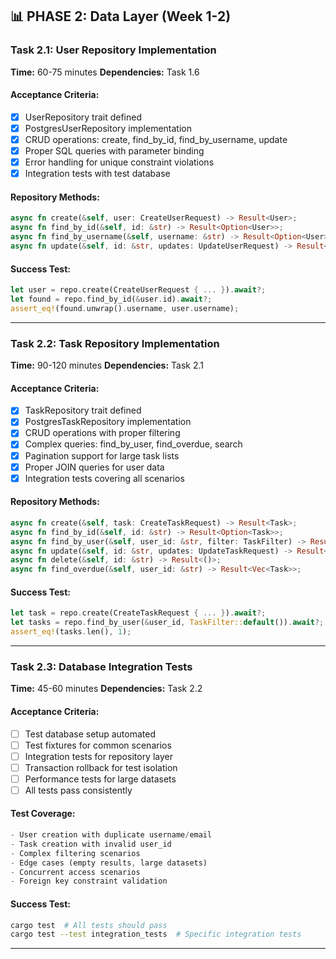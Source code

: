 ## 📊 **PHASE 2: Data Layer (Week 1-2)**

### **Task 2.1: User Repository Implementation**
**Time:** 60-75 minutes
**Dependencies:** Task 1.6

#### **Acceptance Criteria:**
- [x] UserRepository trait defined
- [x] PostgresUserRepository implementation
- [x] CRUD operations: create, find_by_id, find_by_username, update
- [x] Proper SQL queries with parameter binding
- [x] Error handling for unique constraint violations
- [x] Integration tests with test database

#### **Repository Methods:**
```rust
async fn create(&self, user: CreateUserRequest) -> Result<User>;
async fn find_by_id(&self, id: &str) -> Result<Option<User>>;
async fn find_by_username(&self, username: &str) -> Result<Option<User>>;
async fn update(&self, id: &str, updates: UpdateUserRequest) -> Result<User>;
```

#### **Success Test:**
```rust
let user = repo.create(CreateUserRequest { ... }).await?;
let found = repo.find_by_id(&user.id).await?;
assert_eq!(found.unwrap().username, user.username);
```

---

### **Task 2.2: Task Repository Implementation**
**Time:** 90-120 minutes
**Dependencies:** Task 2.1

#### **Acceptance Criteria:**
- [x] TaskRepository trait defined
- [x] PostgresTaskRepository implementation
- [x] CRUD operations with proper filtering
- [x] Complex queries: find_by_user, find_overdue, search
- [x] Pagination support for large task lists
- [x] Proper JOIN queries for user data
- [x] Integration tests covering all scenarios

#### **Repository Methods:**
```rust
async fn create(&self, task: CreateTaskRequest) -> Result<Task>;
async fn find_by_id(&self, id: &str) -> Result<Option<Task>>;
async fn find_by_user(&self, user_id: &str, filter: TaskFilter) -> Result<Vec<Task>>;
async fn update(&self, id: &str, updates: UpdateTaskRequest) -> Result<Task>;
async fn delete(&self, id: &str) -> Result<()>;
async fn find_overdue(&self, user_id: &str) -> Result<Vec<Task>>;
```

#### **Success Test:**
```rust
let task = repo.create(CreateTaskRequest { ... }).await?;
let tasks = repo.find_by_user(&user_id, TaskFilter::default()).await?;
assert_eq!(tasks.len(), 1);
```

---

### **Task 2.3: Database Integration Tests**
**Time:** 45-60 minutes
**Dependencies:** Task 2.2

#### **Acceptance Criteria:**
- [ ] Test database setup automated
- [ ] Test fixtures for common scenarios
- [ ] Integration tests for repository layer
- [ ] Transaction rollback for test isolation
- [ ] Performance tests for large datasets
- [ ] All tests pass consistently

#### **Test Coverage:**
```rust
- User creation with duplicate username/email
- Task creation with invalid user_id
- Complex filtering scenarios
- Edge cases (empty results, large datasets)
- Concurrent access scenarios
- Foreign key constraint validation
```

#### **Success Test:**
```bash
cargo test  # All tests should pass
cargo test --test integration_tests  # Specific integration tests
```

---